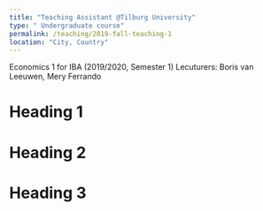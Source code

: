 ```yaml
---
title: "Teaching Assistant @Tilburg University"
type: " Undergraduate course"
permalink: /teaching/2019-fall-teaching-1
location: "City, Country"
---
```

Economics 1 for IBA (2019/2020, Semester 1) Lecuturers: Boris van Leeuwen, Mery Ferrando

Heading 1
======

Heading 2
======

Heading 3
======


